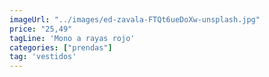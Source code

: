 ```yaml
---
imageUrl: "../images/ed-zavala-FTQt6ueDoXw-unsplash.jpg"
price: "25,49"
tagLine: 'Mono a rayas rojo'
categories: ["prendas"]
tag: 'vestidos'
---
```

